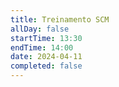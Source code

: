 ```yaml
---
title: Treinamento SCM
allDay: false
startTime: 13:30
endTime: 14:00
date: 2024-04-11
completed: false
---
```

